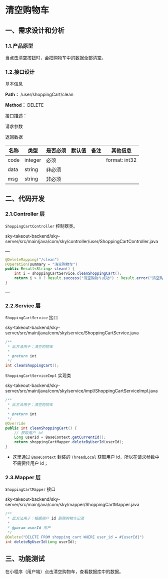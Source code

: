 # 清空购物车

## 一、需求设计和分析

### 1.1.产品原型

当点击清空按钮时，会把购物车中的数据全部清空。

### 1.2.接口设计

基本信息

**Path：** /user/shoppingCart/clean

**Method：** DELETE

接口描述：

请求参数

返回数据

| 名称 | 类型    | 是否必须 | 默认值 | 备注 | 其他信息      |
| ---- | ------- | -------- | ------ | ---- | ------------- |
| code | integer | 必须     |        |      | format: int32 |
| data | string  | 非必须   |        |      |               |
| msg  | string  | 非必须   |        |      |               |

## 二、代码开发

### 2.1.Controller 层

`ShoppingCartController` 控制器类。

sky-takeout-backend/sky-server/src/main/java/com/sky/controller/user/ShoppingCartController.java

```java
……

@DeleteMapping("/clean")
@Operation(summary = "清空购物车")
public Result<String> clean() {
    int i = shoppingCartService.cleanShoppingCart();
    return i > 0 ? Result.success("清空购物车成功") : Result.error("清空购物车失败");
}

……
```

### 2.2.Service 层

`ShoppingCartService` 接口

sky-takeout-backend/sky-server/src/main/java/com/sky/service/ShoppingCartService.java

```java
/**
 * 此方法用于：清空购物车
 *
 * @return int
 */
int cleanShoppingCart();
```

`ShoppingCartServiceImpl` 实现类

sky-takeout-backend/sky-server/src/main/java/com/sky/service/impl/ShoppingCartServiceImpl.java

```java
/**
 * 此方法用于：清空购物车
 *
 * @return int
 */
@Override
public int cleanShoppingCart() {
    // 获取用户 id
    Long userId = BaseContext.getCurrentId();
    return shoppingCartMapper.deleteByUserId(userId);
}
```

- 这里通过 `BaseContext` 封装的 `ThreadLocal` 获取用户 id，所以在请求参数中不需要传用户 id；

### 2.3.Mapper 层

`ShoppingCartMapper` 接口

sky-takeout-backend/sky-server/src/main/java/com/sky/mapper/ShoppingCartMapper.java

```java
/**
 * 此方法用于：根据用户 id 删除购物车记录
 *
 * @param userId 用户
 */
@Delete("DELETE FROM shopping_cart WHERE user_id = #{userId}")
int deleteByUserId(Long userId);
```

## 三、功能测试

在小程序（用户端）点击清空购物车，查看数据库中的数据。
